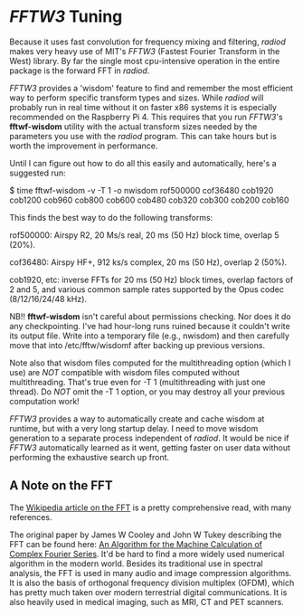 *FFTW3* Tuning
==============

Because it uses fast convolution for frequency mixing and filtering,
*radiod* makes very heavy use of MIT's *FFTW3* (Fastest Fourier Transform
in the West) library. By far the single most cpu-intensive operation
in the entire package is the forward FFT in *radiod*.

*FFTW3* provides a 'wisdom' feature to find and remember the most
efficient way to perform specific transform types and sizes.  While
*radiod* will probably run in real time without it on faster x86
systems it is especially recommended on the Raspberry Pi 4. This
requires that you run *FFTW3*'s **fftwf-wisdom** utility with the actual
transform sizes needed by the parameters you use with the *radiod*
program. This can take hours but is worth the improvement in
performance.

Until I can figure out how to do all this easily and automatically,
here's a suggested run:

$ time fftwf-wisdom -v -T 1 -o nwisdom rof500000 cof36480 cob1920 cob1200 cob960 cob800 cob600 cob480 cob320 cob300 cob200 cob160

This finds the best way to do the following transforms:

rof500000: Airspy R2, 20 Ms/s real, 20 ms (50 Hz) block time, overlap 5 (20%).

cof36480: Airspy HF+, 912 ks/s complex, 20 ms (50 Hz), overlap 2 (50%).

cob1920, etc: inverse FFTs for 20 ms (50 Hz) block times, overlap
factors of 2 and 5, and various common sample rates supported by the
Opus codec (8/12/16/24/48 kHz).

NB!! **fftwf-wisdom** isn't careful about permissions checking. Nor does it
do any checkpointing. I've had hour-long runs ruined because it
couldn't write its output file. Write into a temporary file (e.g.,
nwisdom) and then carefully move that into /etc/fftw/wisdomf after
backing up previous versions.

Note also that wisdom files computed for the multithreading option
(which I use) are *NOT* compatible with wisdom files computed without
multithreading. That's true even for -T 1 (multithreading with just
one thread). Do *NOT* omit the -T 1 option, or you may destroy all your
previous computation work!

*FFTW3* provides a way to automatically create and cache wisdom at
runtime, but with a very long startup delay. I need to move wisdom
generation to a separate process independent of *radiod*. It would be
nice if *FFTW3* automatically learned as it went, getting faster on
user data without performing the exhaustive search up front.

A Note on the FFT
-----------------

The [Wikipedia article on the FFT](https://en.wikipedia.org/wiki/Fast_Fourier_transform) is a pretty comprehensive read, with many references.

The original paper by James W Cooley and John W Tukey describing the
FFT can be found here: [An Algorithm for the Machine Calculation of
Complex Fourier
Series](https://www.ams.org/journals/mcom/1965-19-090/S0025-5718-1965-0178586-1/S0025-5718-1965-0178586-1.pdf). It'd
be hard to find a more widely used numerical algorithm in the modern
world. Besides its traditional use in spectral analysis, the FFT is
used in many audio and image compression algorithms. It is also the
basis of orthogonal frequency division multiplex (OFDM), which has
pretty much taken over modern terrestrial digital communications. It
is also heavily used in medical imaging, such as MRI, CT and PET
scanners.

